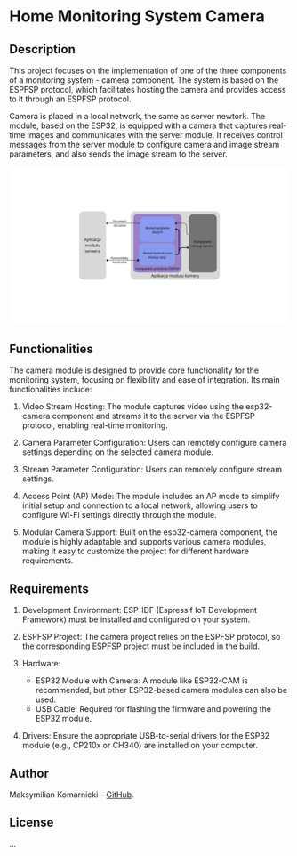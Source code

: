 # Home Monitoring System Camera

## Description

This project focuses on the implementation of one of the three components of a monitoring system - camera component. The system is based on the ESPFSP protocol, which facilitates hosting the camera and provides access to it through an ESPFSP protocol.

Camera is placed in a local network, the same as server newtork. The module, based on the ESP32, is equipped with a camera that captures real-time images and communicates with the server module. It receives control messages from the server module to configure camera and image stream parameters, and also sends the image stream to the server.

![Application architecture](./modul_client_push.png)

## Functionalities

The camera module is designed to provide core functionality for the monitoring system, focusing on flexibility and ease of integration. Its main functionalities include:

1. Video Stream Hosting: The module captures video using the esp32-camera component and streams it to the server via the ESPFSP protocol, enabling real-time monitoring.

2. Camera Parameter Configuration: Users can remotely configure camera settings depending on the selected camera module.

3. Stream Parameter Configuration: Users can remotely configure stream settings.

4. Access Point (AP) Mode: The module includes an AP mode to simplify initial setup and connection to a local network, allowing users to configure Wi-Fi settings directly through the module.

5. Modular Camera Support: Built on the esp32-camera component, the module is highly adaptable and supports various camera modules, making it easy to customize the project for different hardware requirements.

## Requirements

1. Development Environment: ESP-IDF (Espressif IoT Development Framework) must be installed and configured on your system.

2. ESPFSP Project: The camera project relies on the ESPFSP protocol, so the corresponding ESPFSP project must be included in the build.

3. Hardware:

    - ESP32 Module with Camera: A module like ESP32-CAM is recommended, but other ESP32-based camera modules can also be used.
    - USB Cable: Required for flashing the firmware and powering the ESP32 module.

4. Drivers: Ensure the appropriate USB-to-serial drivers for the ESP32 module (e.g., CP210x or CH340) are installed on your computer.

## Author

Maksymilian Komarnicki – [GitHub](https://github.com/makz00).

## License

...
